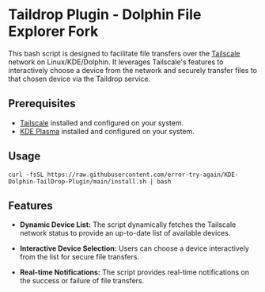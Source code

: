 # Taildrop Plugin - Dolphin File Explorer Fork

This bash script is designed to facilitate file transfers over the [Tailscale](https://tailscale.com/) network on Linux/KDE/Dolphin. It leverages Tailscale's features to interactively choose a device from the network and securely transfer files to that chosen device via the Taildrop service. 

## Prerequisites

- [Tailscale](https://tailscale.com/download/linux) installed and configured on your system.
- [KDE Plasma](https://kde.org/plasma-desktop/) installed and configured on your system.

## Usage
`curl -fsSL https://raw.githubusercontent.com/error-try-again/KDE-Dolphin-TailDrop-Plugin/main/install.sh | bash`

## Features

- **Dynamic Device List:** The script dynamically fetches the Tailscale network status to provide an up-to-date list of available devices.
  
- **Interactive Device Selection:** Users can choose a device interactively from the list for secure file transfers.

- **Real-time Notifications:** The script provides real-time notifications on the success or failure of file transfers.
